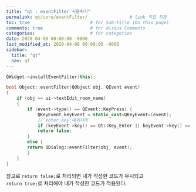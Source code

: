 ```yaml
---
title: "qt : eventFilter 사용하기"
permalink: qt/core/eventFilter/                # link 직접 지정
toc: true                       # for Sub-title (On this page)
comments: true                  # for disqus Comments
categories:                     # for categories
date: 2020-04-08 00:00:00 -0000
last_modified_at: 2020-04-08 00:00:00 -0000
sidebar:
  title: "qt"
  nav: qt
---
```


```cpp
QWidget->installEventFilter(this);
```

```cpp
bool Object::eventFilter(QObject obj, QEvent event)
{
    if (obj == ui->textEdit_room_name)
    {
        if (event->type() == QEvent::KeyPress) {
            QKeyEvent keyEvent = static_cast<QKeyEvent>(event);
            // enter key 예외처리
            if (keyEvent->key() == Qt::Key_Enter || keyEvent->key() == Qt::Key_Return) return true;	
            return false;
        } 
        else {
        return QDialog::eventFilter(obj, event);
        }
    }
}
```

참고로 `return false;`로 처리되면 내가 작성한 코드가 무시되고<br>
`return true;`로 처리해야 내가 작성한 코드가 적용된다.<br>